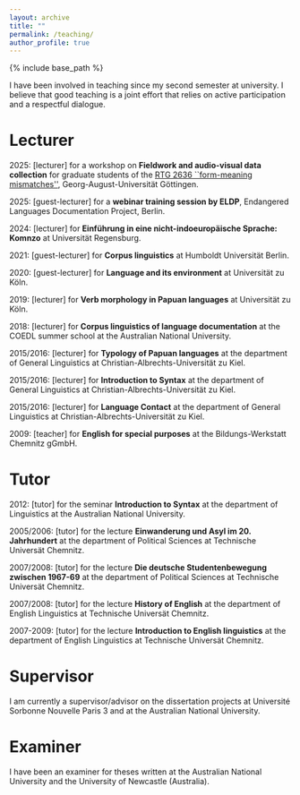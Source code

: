 ```yaml
---
layout: archive
title: ""
permalink: /teaching/
author_profile: true
---
```


{% include base_path %}

I have been involved in teaching since my second semester at university. I believe that good teaching is a joint effort that relies on active participation and a respectful dialogue.

Lecturer
======
2025: [lecturer] for a workshop on **Fieldwork and audio-visual data collection** for graduate students of the <a href="https://www.uni-goettingen.de/de/635554.html" target="_blank">RTG 2636 ``form-meaning mismatches''</a>, Georg-August-Universität Göttingen.

2025: [guest-lecturer] for a **webinar training session by ELDP**, Endangered Languages Documentation Project, Berlin.

2024: [lecturer] for **Einführung in eine nicht-indoeuropäische Sprache: Komnzo** at Universität Regensburg.

2021: [guest-lecturer] for **Corpus linguistics** at Humboldt Universität Berlin.

2020: [guest-lecturer] for **Language and its environment** at Universität zu Köln.

2019: [lecturer] for **Verb morphology in Papuan languages** at Universität zu Köln.

2018: [lecturer] for **Corpus linguistics of language documentation** at the COEDL summer school at the Australian National University.

2015/2016: [lecturer] for **Typology of Papuan languages** at the department of General Linguistics at Christian-Albrechts-Universität zu Kiel.

2015/2016: [lecturer] for **Introduction to Syntax** at the department of General Linguistics at Christian-Albrechts-Universität zu Kiel.

2015/2016: [lecturer] for **Language Contact** at the department of General Linguistics at Christian-Albrechts-Universität zu Kiel.

2009: [teacher] for **English for special purposes** at the Bildungs-Werkstatt Chemnitz gGmbH.

Tutor
======
2012: [tutor] for the seminar **Introduction to Syntax** at the department of Linguistics at the Australian National University.

2005/2006: [tutor] for the lecture **Einwanderung und Asyl im 20. Jahrhundert** at the department of Political Sciences at Technische Universät Chemnitz.

2007/2008: [tutor] for the lecture **Die deutsche Studentenbewegung zwischen 1967-69** at the department of Political Sciences at Technische Universät Chemnitz.

2007/2008: [tutor] for the lecture **History of English** at the department of English Linguistics at Technische Universät Chemnitz.

2007-2009: [tutor] for the lecture **Introduction to English linguistics** at the department of English Linguistics at Technische Universät Chemnitz.

Supervisor
======

I am currently a supervisor/advisor on the dissertation projects at Université Sorbonne Nouvelle Paris 3 and at the Australian National University.

Examiner
======

I have been an examiner for theses written at the Australian National University and the University of Newcastle (Australia).